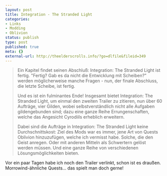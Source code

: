 ```yaml
---
layout: post
title: Integration - The Stranded Light
categories:
- Links
- Modding
- Oblivion
status: publish
type: post
published: true
meta: {}
external-url: http://theelderscrolls.info/?go=dlfile&fileid=349
---
```

<blockquote>Ein Kapitel findet seinen Abschluß: Integration: The Stranded Light ist fertig. "Fertig? Gab es da nicht die Entwicklung mit Scheiben?" werden möglicherweise manche Fragen - nun, der finale Abschluss, die letzte Scheibe, ist fertig.

Und es ist ein fulminantes Ende! Insgesamt bietet Integration: The Stranded Light, um einmal den zweiten Trailer zu zitieren, nun über 60 Aufträge, vier Gilden, wobei selbstverständlich nicht alle Aufgaben gildengebunden sind; dazu eine ganze Reihe Errungenschaften, welche das Angesicht Cyrodiils erheblich erweitern. 

Dabei sind die Aufträge in Integration: The Stranded Light keine Durchschnittskost: Ziel des Mods war es immer, jene Art von Quests Oblivion hinzuzufügen, welche ich vermisst habe. Solche, die den Geist anregen. Oder mit anderen Mitteln als Schwertern gelöst werden müssen. Und eine ganze Reihe von verschiedenen Lösungsmöglichkeiten bieten.</blockquote>

Vor ein paar Tagen habe ich noch den Trailer verlinkt, schon ist es draußen. Morrowind-ähnliche Quests... das spielt man doch gerne!
